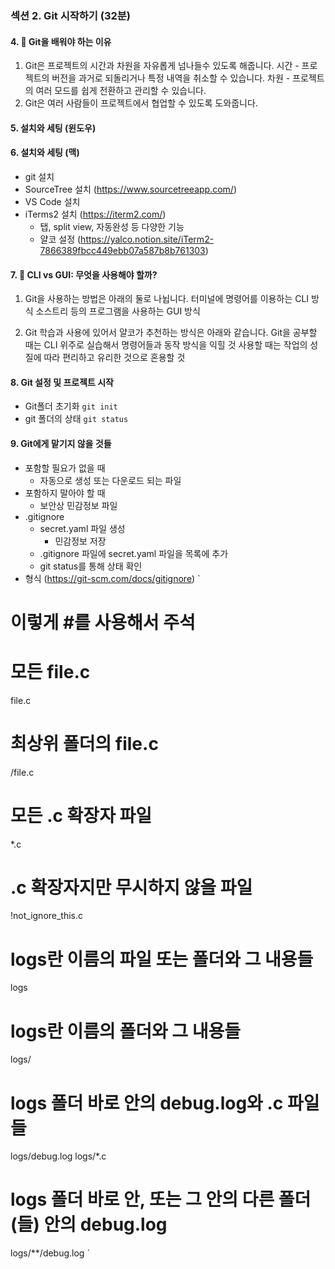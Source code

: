 ### 섹션 2. Git 시작하기 (32분)
#### 4. 🐰 Git을 배워야 하는 이유  

1) Git은 프로젝트의 시간과 차원을 자유롭게 넘나들수 있도록 해줍니다.
시간 - 프로젝트의 버전을 과거로 되돌리거나 특정 내역을 취소할 수 있습니다.
차원 - 프로젝트의 여러 모드를 쉽게 전환하고 관리할 수 있습니다.
2) Git은 여러 사람들이 프로젝트에서 협업할 수 있도록 도와줍니다.


#### 5. 설치와 세팅 (윈도우)  
#### 6. 설치와 세팅 (맥)  
- git 설치
- SourceTree 설치 (https://www.sourcetreeapp.com/)
- VS Code 설치
- iTerms2 설치 (https://iterm2.com/)
  - 탭, split view, 자동완성 등 다양한 기능
  - 얄코 설정 (https://yalco.notion.site/iTerm2-7866389fbcc449ebb07a587b8b761303)

#### 7. 🐰 CLI vs GUI: 무엇을 사용해야 할까?  
1) Git을 사용하는 방법은 아래의 둘로 나뉩니다.
터미널에 명령어를 이용하는 CLI 방식
소스트리 등의 프로그램을 사용하는 GUI 방식

2) Git 학습과 사용에 있어서 얄코가 추천하는 방식은 아래와 같습니다.
Git을 공부할 때는 CLI 위주로 실습해서 명령어들과 동작 방식을 익힐 것
사용할 때는 작업의 성질에 따라 편리하고 유리한 것으로 혼용할 것

#### 8. Git 설정 및 프로젝트 시작  
- Git폴더 초기화
`git init`
- git 폴더의 상태
`git status`

#### 9. Git에게 맡기지 않을 것들  
- 포함할 필요가 없을 때
  - 자동으로 생성 또는 다운로드 되는 파일
- 포함하지 말아야 할 때
  - 보안상 민감정보 파일
- .gitignore
  - secret.yaml 파일 생성
    - 민감정보 저장
  - .gitignore 파일에 secret.yaml 파일을 목록에 추가
  - git status를 통해 상태 확인
- 형식 (https://git-scm.com/docs/gitignore)
`
# 이렇게 #를 사용해서 주석

# 모든 file.c
file.c

# 최상위 폴더의 file.c
/file.c

# 모든 .c 확장자 파일
*.c

# .c 확장자지만 무시하지 않을 파일
!not_ignore_this.c

# logs란 이름의 파일 또는 폴더와 그 내용들
logs

# logs란 이름의 폴더와 그 내용들
logs/

# logs 폴더 바로 안의 debug.log와 .c 파일들
logs/debug.log
logs/*.c

# logs 폴더 바로 안, 또는 그 안의 다른 폴더(들) 안의 debug.log
logs/**/debug.log
`


